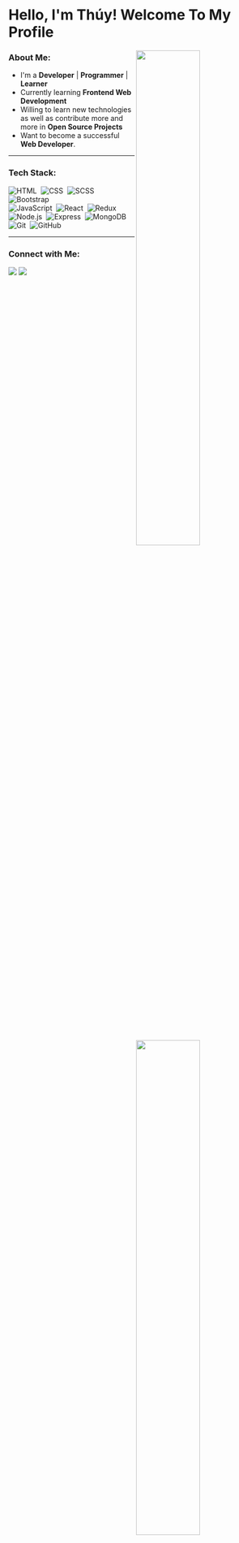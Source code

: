 <h1 > Hello, I'm Thúy! Welcome To My Profile </h1>
<img align="right" src="https://media.giphy.com/media/L1R1tvI9svkIWwpVYr/giphy.gif" width=50% /> 

### About Me: 
- I'm a **Developer** | **Programmer** | **Learner**
- Currently learning **Frontend Web Development** 
- Willing to learn new technologies as well as contribute more and more in **Open Source Projects** 
- Want to become a successful **Web Developer**. 
<img align="right" src="https://media.giphy.com/media/f9XgHHnPnDjOF1hWpl/giphy.gif" width=50%/> 

---

### Tech Stack:
![HTML](https://img.shields.io/badge/-HTML-05122A?style=flat&logo=HTML5)&nbsp;
![CSS](https://img.shields.io/badge/-CSS-05122A?style=flat&logo=CSS3&logoColor=1572B6)&nbsp;
![SCSS](https://img.shields.io/badge/Sass-05122A?style=flat&logo=sass&logoColor=c76494)&nbsp;
![Bootstrap](https://img.shields.io/badge/-Bootstrap-05122A?style=flat&logo=bootstrap&logoColor=563D7C)\
![JavaScript](https://img.shields.io/badge/-JavaScript-05122A?style=flat&logo=javascript)&nbsp;
![React](https://img.shields.io/badge/-React-05122A?style=flat&logo=react)&nbsp;
![Redux](https://img.shields.io/badge/Redux-05122A?style=flat&logo=redux&logoColor=593D88)&nbsp;\
![Node.js](https://img.shields.io/badge/-Node.js-05122A?style=flat&logo=node.js)&nbsp;
![Express](https://img.shields.io/badge/Express.js-05122A?style=flat&logo=express&logoColor=white)&nbsp;
![MongoDB](https://img.shields.io/badge/-MongoDB-05122A?style=flat-square&logo=mongodb)&nbsp;\
![Git](https://img.shields.io/badge/-Git-05122A?style=flat&logo=git)&nbsp;
![GitHub](https://img.shields.io/badge/-GitHub-05122A?style=flat&logo=github)&nbsp;

---

### Connect with Me:
<p align="left">
<a href="https://www.linkedin.com/in/minhthuy266/"><img src="https://img.shields.io/badge/-Thu%C3%BD%20Nguy%E1%BB%85n-0077B5?style=flat&logo=Linkedin&logoColor=white"/></a>
<a href="mailto:thuy.nguyenminh266@gmail.com"><img src="https://img.shields.io/badge/-thuy.nguyenminh266@gmail.com-D14836?style=flat&logo=Gmail&logoColor=white"/></a>
</p>
